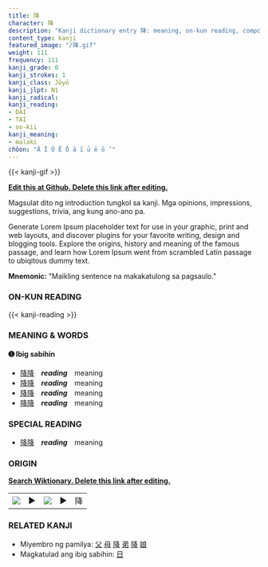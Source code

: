 ```yaml
---
title: 降
character: 降
description: "Kanji dictionary entry 降: meaning, on-kun reading, compounds, origin, related kanji"
content_type: kanji
featured_image: "/降.gif"
weight: 111
frequency: 111
kanji_grade: 0
kanji_strokes: 1
kanji_class: Jōyō
kanji_jlpt: N1
kanji_radical: 
kanji_reading: 
- DAI
- TAI
- oo-kii
kanji_meaning:
- malaki
chōon: "Ā Ī Ū Ē Ō ā ī ū ē ō ’"
---
```

[//]: # (Don't edit the line below. Kanji animated GIF code is automatically generated.)
{{< kanji-gif >}}

[//]: # (Edit below this line.)

**[Edit this at Github. Delete this link after editing.](https://github.com/tim0g/tim/tree/main/content/kanji/降/index.md)**

Magsulat dito ng introduction tungkol sa kanji. Mga opinions, impressions, suggestions, trivia, ang kung ano-ano pa.

Generate Lorem Ipsum placeholder text for use in your graphic, print and web layouts, and discover plugins for your favorite writing, design and blogging tools. Explore the origins, history and meaning of the famous passage, and learn how Lorem Ipsum went from scrambled Latin passage to ubiqitous dummy text.
 
**Mnemonic:** "Maikling sentence na makakatulong sa pagsaulo."

### ON-KUN READING

[//]: # (Don't edit the line below. ON-KUN READING code is automatically generated.)
{{< kanji-reading >}}

### MEANING & WORDS

#### ➊ **Ibig sabihin**
  - [降](../降)[降](../降)　***reading***　meaning
  - [降](../降)[降](../降)　***reading***　meaning
  - [降](../降)[降](../降)　***reading***　meaning
  - [降](../降)[降](../降)　***reading***　meaning

### SPECIAL READING
  - [降](../降)[降](../降)　***reading***　meaning

### ORIGIN

**[Search Wiktionary. Delete this link after editing.](https://wiktionary.org/wiki/降)**
<table class="kanji-table"><tr><td>
<img src="60px-降-bronze.svg.png">
</td><td>▶</td><td>
<img src="60px-降-oracle.svg.png">
</td><td>▶</td>
<td class="kanji-origin">降</td>
</tr></table>

### RELATED KANJI
- Miyembro ng pamilya: [父](../父) [母](../母) [降](../降) [弟](../弟) [降](../降) [娘](../娘)
- Magkatulad ang ibig sabihin: [日](../日)

